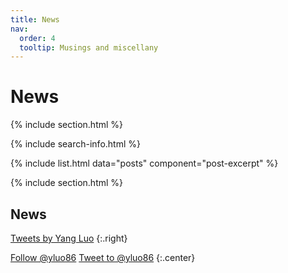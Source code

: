 ```yaml
---
title: News
nav:
  order: 4
  tooltip: Musings and miscellany
---
```


# <i class="fas fa-feather-alt"></i>News

{% include section.html %}

{% include search-info.html %}

{% include list.html data="posts" component="post-excerpt" %}

{% include section.html %}

## News

<!-- Twitter embeds from https://publish.twitter.com/ -->

<a class="twitter-timeline" data-width="600" data-height="400" href="https://twitter.com/yluo86">Tweets by Yang Luo</a> <script async src="https://platform.twitter.com/widgets.js" charset="utf-8"></script>
{:.right}

<a href="https://twitter.com/yluo86?ref_src=twsrc%5Etfw" class="twitter-follow-button" data-show-count="false">Follow @yluo86</a><script async src="https://platform.twitter.com/widgets.js" charset="utf-8"></script>
<a href="https://twitter.com/intent/tweet?screen_name=yluo86&ref_src=twsrc%5Etfw" class="twitter-mention-button" data-show-count="false">Tweet to @yluo86</a><script async src="https://platform.twitter.com/widgets.js" charset="utf-8"></script>
{:.center}
